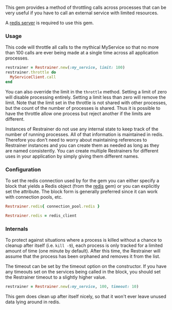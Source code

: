 This gem provides a method of throttling calls across processes that can be very useful if you have to call an external service with limited resources.

A [redis server](http://redis.io/) is required to use this gem.

### Usage

This code will throttle all calls to the mythical MyService so that no more than 100 calls are ever being made at a single time across all application processes.

```ruby
restrainer = Restrainer.new(:my_service, limit: 100)
restrainer.throttle do
  MyServiceClient.call
end
```

You can also override the limit in the `throttle` method. Setting a limit of zero will disable processing entirely. Setting a limit less than zero will remove the limit. Note that the limit set in the throttle is not shared with other processes, but the count of the number of processes is shared. Thus it is possible to have the throttle allow one process but reject another if the limits are different.

Instances of Restrainer do not use any internal state to keep track of the number of running processes. All of that information is maintained in redis. Therefore you don't need to worry about maintaining references to Restrainer instances and you can create them as needed as long as they are named consistently. You can create multiple Restrainers for different uses in your application by simply giving them different names.

### Configuration

To set the redis connection used by for the gem you can either specify a block that yields a Redis object (from the [redis](https://github.com/redis/redis-rb) gem) or you can explicitly set the attribute. The block form is generally preferred since it can work with connection pools, etc.

```ruby
Restrainer.redis{ connection_pool.redis }

Restrainer.redis = redis_client
```

### Internals

To protect against situations where a process is killed without a chance to cleanup after itself (i.e. `kill -9`), each process is only tracked for a limited amount of time (one minute by default). After this time, the Restrainer will assume that the process has been orphaned and removes it from the list.

The timeout can be set by the timeout option on the constructor. If you have any timeouts set on the services being called in the block, you should set the Restrainer timeout to a slightly higher value.

```ruby
restrainer = Restrainer.new(:my_service, 100, timeout: 10)
```

This gem does clean up after itself nicely, so that it won't ever leave unused data lying around in redis.
